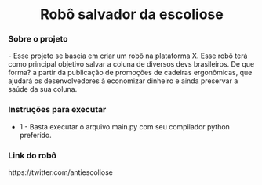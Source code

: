 <center><h1> Robô salvador da escoliose </h1></center>


<h3> Sobre o projeto</h3>
- Esse projeto se baseia em criar um robô na plataforma X. Esse robô terá como principal objetivo salvar a coluna de diversos devs
brasileiros. De que forma? a partir da publicação de promoções de cadeiras ergonômicas, que ajudará os desenvolvedores à economizar dinheiro e ainda preservar a saúde da sua coluna.<br>


<h3> Instruções para executar</h3>

- 1 - Basta executar o arquivo main.py com seu compilador python preferido.

<h3> Link do robô </h3>
https://twitter.com/antiescoliose